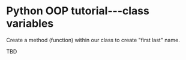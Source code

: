 # Python OOP tutorial---class variables

Create a method (function) within our class to create "first last" name.

TBD
